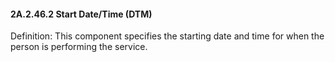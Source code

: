 #### 2A.2.46.2 Start Date/Time (DTM)

Definition: This component specifies the starting date and time for when the person is performing the service.
